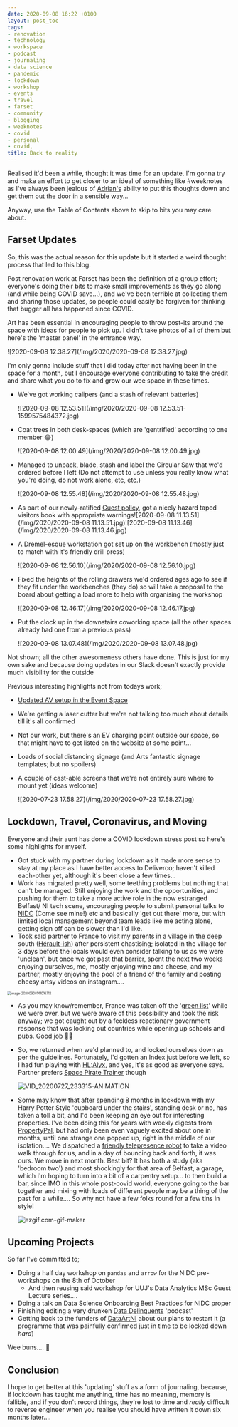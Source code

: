 ```yaml
---
date: 2020-09-08 16:22 +0100
layout: post_toc
tags:
- renovation
- technology
- workspace
- podcast
- journaling
- data science
- pandemic
- lockdown
- workshop
- events
- travel
- farset
- community
- blogging
- weeknotes
- covid
- personal
- covid,
title: Back to reality
---
```


Realised it'd been a while, thought it was time for an update. I'm gonna try and make an effort to get closer to an ideal of something like #weeknotes as I've always been jealous of [Adrian's](http://www.mcqn.net/mcfilter/) ability to put this thoughts down and get them out the door in a sensible way...

Anyway, use the Table of Contents above to skip to bits you may care about.

## Farset Updates

So, this was the actual reason for this update but it started a weird thought process that led to this blog.

Post renovation work at Farset has been the definition of a group effort; everyone's doing their bits to make small improvements as they go along (and while being COVID save...), and we've been terrible at collecting them and sharing those updates, so people could easily be forgiven for thinking that bugger all has happened since COVID.

Art has been essential in encouraging people to throw post-its around the space with ideas for people to pick up. I didn't take photos of all of them but here's the 'master panel' in the entrance way.

![2020-09-08 12.38.27](/img/2020/2020-09-08 12.38.27.jpg)

I'm only gonna include stuff that I did today after not having been in the space for a month, but I encourage everyone contributing to take the credit and share what you do to fix and grow our wee space in these times.

* We've got working calipers (and a stash of relevant batteries)

  ![2020-09-08 12.53.51](/img/2020/2020-09-08 12.53.51-1599575484372.jpg)

* Coat trees in both desk-spaces (which are 'gentrified' according to one member :joy:)

  ![2020-09-08 12.00.49](/img/2020/2020-09-08 12.00.49.jpg)

* Managed to unpack, blade, stash and label the Circular Saw that we'd ordered before I left (Do not attempt to use unless you really know what you're doing, do not work alone, etc, etc.)

  ![2020-09-08 12.55.48](/img/2020/2020-09-08 12.55.48.jpg)

* As part of our newly-ratified [Guest policy](https://www.farsetlabs.org.uk/coronavirus), got a nicely hazard taped visitors book with appropriate warnings![2020-09-08 11.13.51](/img/2020/2020-09-08 11.13.51.jpg)![2020-09-08 11.13.46](/img/2020/2020-09-08 11.13.46.jpg)

* A Dremel-esque workstation got set up on the workbench (mostly just to match with it's friendly drill press)

  ![2020-09-08 12.56.10](/img/2020/2020-09-08 12.56.10.jpg)

* Fixed the heights of the rolling drawers we'd ordered ages ago to see if they fit under the workbenches (they do) so will take a proposal to the board about getting a load more to help with organising the workshop

  ![2020-09-08 12.46.17](/img/2020/2020-09-08 12.46.17.jpg)

* Put the clock up in the downstairs coworking space (all the other spaces already had one from a previous pass)

  ![2020-09-08 13.07.48](/img/2020/2020-09-08 13.07.48.jpg)

Not shown; all the other awesomeness others have done. This is just for my own sake and because doing updates in our Slack doesn't exactly provide much visibility for the outside

Previous interesting highlights not from todays work;

* [Updated AV setup in the Event Space](https://discourse.farsetlabs.org.uk/t/event-space-streaming-av-setup/26)

* We're getting a laser cutter but we're not talking too much about details till it's all confirmed

* Not our work, but there's an EV charging point outside our space, so that might have to get listed on the website at some point...

* Loads of social distancing signage (and Arts fantastic signage templates; but no spoilers)

* A couple of cast-able screens that we're not entirely sure where to mount yet (ideas welcome)

  ![2020-07-23 17.58.27](/img/2020/2020-07-23 17.58.27.jpg)

## Lockdown, Travel, Coronavirus, and Moving

Everyone and their aunt has done a COVID lockdown stress post so here's some highlights for myself.

* Got stuck with my partner during lockdown as it made more sense to stay at my place as I have better access to Deliveroo; haven't killed each-other yet, although it's been close a few times...
* Work has migrated pretty well, some teething problems but nothing that can't be managed. Still enjoying the work and the opportunities, and pushing for them to take a more active role in the now estranged Belfast/ NI tech scene, encouraging people to submit personal talks to [NIDC](https://www.nidevconf.com/) (Come see mine!) etc and basically 'get out there' more, but with limited local management beyond team leads like me acting alone, getting sign off can be slower than I'd like.
* Took said partner to France to visit my parents in a village in the deep south ([Hérault-ish](https://www.google.com/maps?client=firefox-b-d&q=herault&um=1&ie=UTF-8&sa=X&ved=2ahUKEwja1brW09nrAhV5SBUIHeN1BSEQ_AUoAXoECB4QAw)) after persistent chastising; isolated in the village for 3 days before the locals would even consider talking to us as we were 'unclean', but once we got past that barrier, spent the next two weeks enjoying ourselves, me, mostly enjoying wine and cheese, and my partner, mostly enjoying the pool of a friend of the family and posting cheesy artsy videos on instagram....

<img src="/img/2020/image-20200908141016712.png" alt="image-20200908141016712" style="zoom:50%;" />

* As you may know/remember, France was taken off the '[green list](https://www.bbc.co.uk/news/uk-53774955)' while we were over, but we were aware of this possibility and took the risk anyway; we got caught out by a feckless reactionary government response that was locking out countries while opening up schools and pubs. Good job :man_shrugging:

* So, we returned when we'd planned to, and locked ourselves down as per the guidelines. Fortunately, I'd gotten an Index just before we left, so I had fun playing with [HL:Alyx](https://store.steampowered.com/app/546560/HalfLife_Alyx/), and yes, it's as good as everyone says. Partner prefers [Space Pirate Trainer](https://store.steampowered.com/app/418650/Space_Pirate_Trainer/) though

  ![VID_20200727_233315-ANIMATION](/img/2020/VID_20200727_233315-ANIMATION.gif)

* Some may know that after spending 8 months in lockdown with my Harry Potter Style 'cupboard under the stairs', standing desk or no, has taken a toll a bit, and I'd been keeping an eye out for interesting properties. I've been doing this for years with weekly digests from [PropertyPal](https://www.propertypal.com/), but had only been even vaguely excited about one in months, until one strange one popped up, right in the middle of our isolation.... We dispatched a [friendly telepresence robot](https://twitter.com/ben_bland) to take a video walk through for us, and in a day of bouncing back and forth, it was ours. We move in next month. Best bit? It has both a study (aka 'bedroom two') and most shockingly for that area of Belfast, a garage, which I'm hoping to turn into a bit of a carpentry setup... to then build a bar, since IMO in this whole post-covid world, everyone going to the bar together and mixing with loads of different people may be a thing of the past for a while.... So why not have a few folks round for a few tins in style!

  ![ezgif.com-gif-maker](/img/2020/ezgif.com-gif-maker.webp)

## Upcoming Projects

So far I've committed to;

* Doing a half day workshop on `pandas` and `arrow` for the NIDC pre-workshops on the 8th of October
  * And then reusing said workshop for UUJ's Data Analytics MSc Guest Lecture series....
* Doing a talk on Data Science Onboarding Best Practices for NIDC proper
* Finishing editing a very drunken [Data Delinquents](https://datadelinquents.dev/) 'podcast'
* Getting back to the funders of [DataArtNI](https://blog.farsetlabs.org.uk/2020/03/data-art-ni-open-datani-outreach-funding/) about our plans to restart it (a programme that was painfully confirmed just in time to be locked down _hard_)

Wee buns.... :grimacing:



## Conclusion

I hope to get better at this 'updating' stuff as a form of journaling, because, if lockdown has taught me anything, time has no meaning, memory is fallible, and if you don't record things, they're lost to time and *really* difficult to reverse engineer when you realise you should have written it down six months later....
